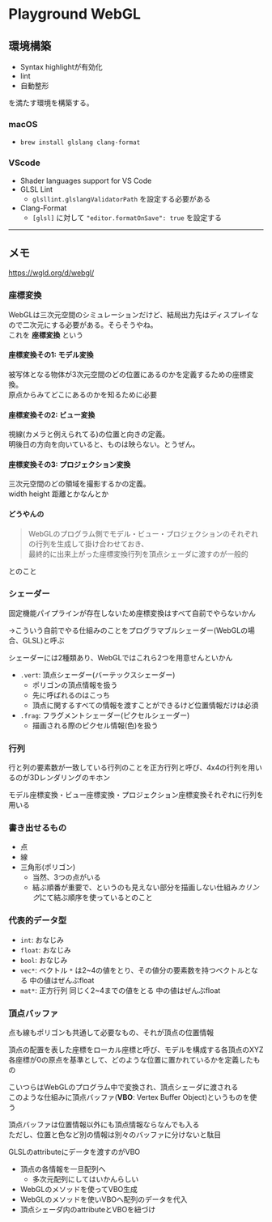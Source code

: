 # Playground WebGL

## 環境構築

- Syntax highlightが有効化
- lint
- 自動整形

を満たす環境を構築する。

### macOS

- `brew install glslang clang-format`

### VScode

- Shader languages support for VS Code
- GLSL Lint
    - `glsllint.glslangValidatorPath` を設定する必要がある
- Clang-Format
    - `[glsl]` に対して `"editor.formatOnSave": true` を設定する

---

## メモ

https://wgld.org/d/webgl/

### 座標変換

WebGLは三次元空間のシミュレーションだけど、結局出力先はディスプレイなので二次元にする必要がある。そらそうやね。  
これを **座標変換** という

#### 座標変換その1: モデル変換

被写体となる物体が3次元空間のどの位置にあるのかを定義するための座標変換。  
原点からみてどこにあるのかを知るために必要

#### 座標変換その2: ビュー変換

視線(カメラと例えられてる)の位置と向きの定義。  
明後日の方向を向いていると、ものは映らない。とうぜん。

#### 座標変換その3: プロジェクション変換

三次元空間のどの領域を撮影するかの定義。  
width height 距離とかなんとか

#### どうやんの

> WebGLのプログラム側でモデル・ビュー・プロジェクションのそれぞれの行列を生成して掛け合わせておき、  
> 最終的に出来上がった座標変換行列を頂点シェーダに渡すのが一般的

とのこと

### シェーダー

固定機能パイプラインが存在しないため座標変換はすべて自前でやらないかん

→こういう自前でやる仕組みのことをプログラマブルシェーダー(WebGLの場合、GLSL)と呼ぶ

シェーダーには2種類あり、WebGLではこれら2つを用意せんといかん

- `.vert`: 頂点シェーダー(バーテックスシェーダー)
    - ポリゴンの頂点情報を扱う
    - 先に呼ばれるのはこっち
    - 頂点に関するすべての情報を渡すことができるけど位置情報だけは必須
- `.frag`: フラグメントシェーダー(ピクセルシェーダー)
    - 描画される際のピクセル情報(色)を扱う

### 行列

行と列の要素数が一致している行列のことを正方行列と呼び、4x4の行列を用いるのが3Dレンダリングのキホン

モデル座標変換・ビュー座標変換・プロジェクション座標変換それぞれに行列を用いる

### 書き出せるもの

- 点
- 線
- 三角形(ポリゴン)
    - 当然、3つの点がいる
    - 結ぶ順番が重要で、というのも見えない部分を描画しない仕組み*カリング*にて結ぶ順序を使っているとのこと

### 代表的データ型

- `int`: おなじみ
- `float`: おなじみ
- `bool`: おなじみ
- `vec*`: ベクトル `*` は2~4の値をとり、その値分の要素数を持つベクトルとなる 中の値はぜんぶfloat
- `mat*`: 正方行列 同じく2~4までの値をとる 中の値はぜんぶfloat

### 頂点バッファ

点も線もポリゴンも共通して必要なもの、それが頂点の位置情報

頂点の配置を表した座標をローカル座標と呼び、モデルを構成する各頂点のXYZ各座標が0の原点を基準として、どのような位置に置かれているかを定義したもの

こいつらはWebGLのプログラム中で変換され、頂点シェーダに渡される  
このような仕組みに頂点バッファ(**VBO**: Vertex Buffer Object)というものを使う

頂点バッファは位置情報以外にも頂点情報ならなんでも入る  
ただし、位置と色など別の情報は別々のバッファに分けないと駄目

GLSLのattributeにデータを渡すのがVBO

- 頂点の各情報を一旦配列へ
    - 多次元配列にしてはいかんらしい
- WebGLのメソッドを使ってVBO生成
- WebGLのメソッドを使いVBOへ配列のデータを代入
- 頂点シェーダ内のattributeとVBOを紐づけ
